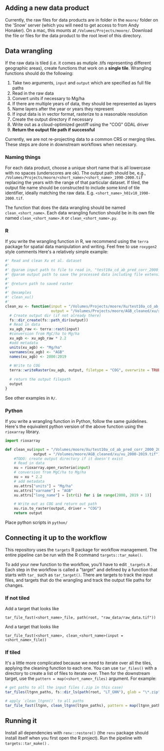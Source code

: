 ## Adding a new data product

Currently, the raw files for data products are in folder in the `moore/` folder on the 'Snow' server (which you will need to get access to from Andy Honaker).
On a mac, this mounts at `/Volumes/Projects/moore/`.
Download the file or files for the data product to the root level of this directory.

## Data wrangling

If the raw data is tiled (i.e. it comes as mutiple .tifs representing different geographic areas), create functions that work on a **single tile**.
Wrangling functions should do the following:

1.  Take two arguments, `input` and `output` which are specified as full file paths
2.  Read in the raw data
3.  Convert units if necessary to Mg/ha
4.  If there are multiple years of data, they should be represented as layers
5.  Name layers after the year or years they represent
6.  If input data is in vector format, rasterize to a reasonable resolution
7.  Create the output directory if necessary
8.  Write out as a cloud-optimized geotiff using the "COG" GDAL driver
9.  **Return the output file path if successful**

Currently, we are not re-projecting data to a common CRS or merging tiles.
These steps are done in downstream workflows when necessary.

### Naming things

For each data product, choose a unique short name that is all lowercase with no spaces (underscores are ok).
The output path should be, e.g., `/Volumes/Projects/moore/<short_name>/<short_name>_1990-2000.tif` replacing the years with the range of that particular dataset.
If tiled, the output file name should be constructed to include some kind of tile identifier, ideally matching the raw data.
E.g. `<short_name>_h01v10_1990-2000.tif`.

The function that does the data wrangling should be named `clean_<short_name>`.
Each data wrangling function should be in its own file named `clean_<short_name>.R` or `clean_<short_name>.py`.

### R

If you write the wrangling function in R, we recommend using the `terra` package for spatial data manipulation and writing.
Feel free to use `roxygen2` style comments Here's a relatively simple example:

``` r
#' Read and clean Xu et al. dataset
#'
#' @param input path to file to read in, "test10a_cd_ab_pred_corr_2000_2019_v2.tif"
#' @param output path to save the processed data including file extension
#'
#' @return path to saved raster
#' 
#' @examples
#' clean_xu()
#'  
clean_xu <- function(input = "/Volumes/Projects/moore/Xu/test10a_cd_ab_pred_corr_2000_2019_v2.tif", 
                     output = "/Volumes/Projects/moore/AGB_cleaned/xu/xu_2000-2019.tif") {
  # Create output dir (if not already there)
  fs::dir_create(fs::path_dir(output))
  # Read in data
  xu_agb_raw <- terra::rast(input) 
  #conversion from MgC/ha to Mg/ha
  xu_agb <- xu_agb_raw * 2.2 
  #add metadata
  units(xu_agb) <- "Mg/ha"
  varnames(xu_agb) <- "AGB"
  names(xu_agb) <- 2000:2019
  
  # Write to COG
  terra::writeRaster(xu_agb, output, filetype = "COG", overwrite = TRUE)
  
  # return the output filepath
  output
}
```

See other examples in `R/`.

### Python

If you write a wrangling function in Python, follow the same guidelines.
Here's the equivalent python version of the above function using the `rioxarray` library.

``` python
import rioxarray

def clean_xu(input = "/Volumes/moore/Xu/test10a_cd_ab_pred_corr_2000_2019_v2.tif", 
             output = "/Volumes/moore/AGB_cleaned/xu/xu_2000-2019.tif"):
    #TODO: create output directory if it doesn't exist
    # Read in data
    xu = rioxarray.open_rasterio(input)
    # conversion from MgC/ha to Mg/ha
    xu = xu * 2.2
    # add metadata
    xu.attrs["units"] = "Mg/ha"
    xu.attrs["varname"] = "AGB"
    xu.attrs["long_name"] = [str(i) for i in range(2000, 2019 + 1)]

    # Write out as COG and return out path
    xu.rio.to_raster(output, driver = "COG")
    return output
```

Place python scripts in `python/`

## Connecting it up to the workflow

This repository uses the `targets` R package for workflow management.
The entire pipeline can be run with the R command `targets::tar_make()`.

To add your new function to the workflow, you'll have to edit `_targets.R` .
Each step in the workflow is called a "target" and defined by a function that starts with `tar_` such as `tar_target()`.
There are targets to track the input files, and targets that do the wrangling and track the output file paths for changes.

### If not tiled

Add a target that looks like

```         
tar_file_fast(<short_name>_file, path(root, "raw_data/raw_data.tif"))
```

And a target that looks like

```         
tar_file_fast(<short_name>, clean_<short_name>(input = <short_name>_file))
```

### If tiled

It's a little more complicated because we need to iterate over all the tiles, applying the cleaning function to each one.
You can use `tar_files()` with a directory to create a list of files to iterate over.
Then for the downstream target, use the `pattern = map(<short_name>_files)` argument.
For example:

``` r
# get paths to all the input files (.zip in this case)
tar_files(ltgnn_paths, fs::dir_ls(path(root, "LT_GNN"), glob = "\*.zip"), format = "file_fast"),

# apply `clean_ltgnn()` to all paths
tar_file_fast(ltgnn, clean_ltgnn(ltgnn_paths), pattern = map(ltgnn_paths))
```

## Running it

Install all dependencies with `renv::restore()` (the `renv` package should install itself when you first open the R project).
Run the pipeline with `targets::tar_make()` .
